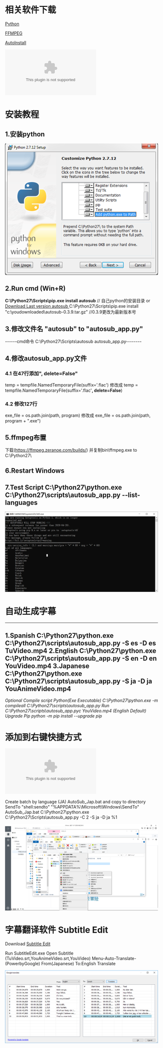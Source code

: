 # 相关软件下载
[Python](https://www.python.org/ftp/python)

[FFMPEG](https://ffmpeg.zeranoe.com/builds/)

[AutoInstall](https://pypi.org/project/autosub/)

![Subtitle Editor Aegisub](https://raw.githubusercontent.com/disturb-yy/GitNote-image/master/gitnote/2020/05/30/SubtitleEdit-3.5.15-Setup-1590830243728.zip?token=AJGNWAVWU77UYOMSDUM3L2S62ISP2)

# **安装教程**
## **1.安装python**
![title](../../.local/static/2020/4/3/安装python.1590582082788.png)

## **2.Run cmd (Win+R)**
**C:\Python27\Scripts\pip.exe install autosub**
// 自己python的安装目录
or
[Download Last version autosub ](https://pypi.python.org/pypi/autosub)
C:\Python27\Scripts\pip.exe install "c:\youdownloaded\autosub-0.3.9.tar.gz"    //0.3.9更改为最新版本号

## **3.修改文件名  "autosub" to "autosub_app.py"**
------cmd命令  C:\Python27\Scripts\autosub autosub_app.py--------

## **4.修改autosub_app.py文件**
### 4.1 在47行添加", delete=False"
temp = tempfile.NamedTemporaryFile(suffix='.flac')
修改成
temp = tempfile.NamedTemporaryFile(suffix='.flac'**, delete=False**)
### 4.2 修改127行
exe_file = os.path.join(path, program)
修改成
exe_file = os.path.join(path, program + ".exe")
## **5.ffmpeg布置**
下载(https://ffmpeg.zeranoe.com/builds/) 并复制bin\ffmpeg.exe to C:\Python27\

## **6.Restart Windows**

## **7.Test Script C:\Python27\python.exe C:\Python27\scripts\autosub_app.py --list-languages**

![测试成功](../../.local/static/2020/4/3/02.1590584796383.png)

# **自动生成字幕**
-----------------------------------
**1.Spanish**
C:\Python27\python.exe C:\Python27\scripts\autosub_app.py -S es -D es TuVideo.mp4
**2.English**
C:\Python27\python.exe C:\Python27\scripts\autosub_app.py -S en -D en YouVideo.mp4
**3.Japanese**
C:\Python27\python.exe C:\Python27\scripts\autosub_app.py -S ja -D ja YouAnimeVideo.mp4
-----------------------------------
*Optional
Compile script Python(Exe Executable)
C:\Python27\python.exe -m compileall C:\Python27\scripts\autosub_app.py
Run
C:\Python27\scripts\autosub_app.pyc YouVideo.mp4 (English Default)
Upgrade Pip
python -m pip install --upgrade pip*



# 添加到右键快捷方式
![autosub_app.zip](../../.local/static/2020/4/3/autosub_app.0.3.12.1590583198169.zip)

Create batch by language (JA) AutoSub_Jap.bat and copy to directory SendTo
"shell:sendto"
"%APPDATA%\Microsoft\Windows\SendTo"
AutoSub_Jap.bat
C:\Python27\python.exe C:\Python27\Scripts\autosub_app.py -C 2 -S ja -D ja %1

![右键菜单](../../.local/static/2020/4/3/右键菜单.1590583409726.png)

# **字幕翻译软件 Subtitle Edit** 
Download [Subtitle Edit](https://github.com/SubtitleEdit/subtitleedit/releases)

Run SubtitleEdit.exe
Open Subtitle (TuVideo.srt,YouAnimeVideo.srt,YouVideo)
Menu-Auto-Translate-(PowerbyGoogle)
From(Japanese) To:English
Translate

![ ](../../.local/static/2020/4/3/字幕翻译.1590583691452.png)




